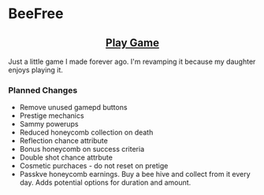 # BeeFree

<div align="center">

## [Play Game](https://cmprog.github.io/BeeFree2/)

</div>

Just a little game I made forever ago. I'm revamping it because my daughter enjoys playing it.

### Planned Changes

- Remove unused gamepd buttons
- Prestige mechanics
- Sammy powerups
- Reduced honeycomb collection on death
- Reflection chance attribute
- Bonus honeycomb on success criteria
- Double shot chance attrbute
- Cosmetic purchaces - do not reset on pretige
- Passkve honeycomb earnings. Buy a bee hive and collect from it every day. Adds potential options for duration and amount. 
